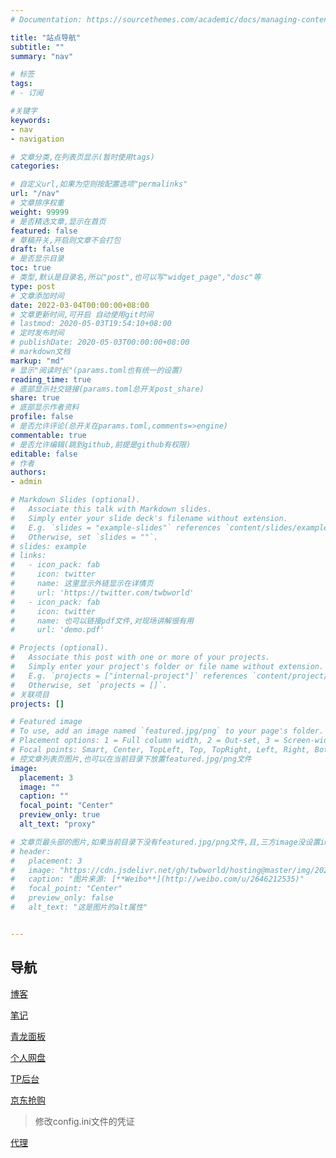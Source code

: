 ```yaml
---
# Documentation: https://sourcethemes.com/academic/docs/managing-content/

title: "站点导航"
subtitle: ""
summary: "nav"

# 标签
tags:
# - 订阅

#关键字
keywords:
- nav
- navigation

# 文章分类,在列表页显示(暂时使用tags)
categories:

# 自定义url,如果为空则按配置选项"permalinks"
url: "/nav"
# 文章排序权重
weight: 99999
# 是否精选文章,显示在首页
featured: false
# 草稿开关,开启则文章不会打包
draft: false
# 是否显示目录
toc: true
# 类型,默认是目录名,所以"post",也可以写"widget_page","dosc"等
type: post
# 文章添加时间
date: 2022-03-04T00:00:00+08:00
# 文章更新时间,可开启 自动使用git时间
# lastmod: 2020-05-03T19:54:10+08:00
# 定时发布时间
# publishDate: 2020-05-03T00:00:00+08:00
# markdown文档
markup: "md"
# 显示"阅读时长"(params.toml也有统一的设置)
reading_time: true
# 底部显示社交链接(params.toml总开关post_share)
share: true
# 底部显示作者资料
profile: false
# 是否允许评论(总开关在params.toml,comments=>engine)
commentable: true
# 是否允许编辑(跳到github,前提是github有权限)
editable: false
# 作者
authors:
- admin

# Markdown Slides (optional).
#   Associate this talk with Markdown slides.
#   Simply enter your slide deck's filename without extension.
#   E.g. `slides = "example-slides"` references `content/slides/example-slides.md`.
#   Otherwise, set `slides = ""`.
# slides: example
# links:
#   - icon_pack: fab
#     icon: twitter
#     name: 这里显示外链显示在详情页
#     url: 'https://twitter.com/twbworld'
#   - icon_pack: fab
#     icon: twitter
#     name: 也可以链接pdf文件,对现场讲解很有用
#     url: 'demo.pdf'

# Projects (optional).
#   Associate this post with one or more of your projects.
#   Simply enter your project's folder or file name without extension.
#   E.g. `projects = ["internal-project"]` references `content/project/deep-learning/index.md`.
#   Otherwise, set `projects = []`.
# 关联项目
projects: []

# Featured image
# To use, add an image named `featured.jpg/png` to your page's folder.
# Placement options: 1 = Full column width, 2 = Out-set, 3 = Screen-width
# Focal points: Smart, Center, TopLeft, Top, TopRight, Left, Right, BottomLeft, Bottom, BottomRight.
# 控文章列表页图片,也可以在当前目录下放置featured.jpg/png文件
image:
  placement: 3
  image: ""
  caption: ""
  focal_point: "Center"
  preview_only: true
  alt_text: "proxy"

# 文章页最头部的图片,如果当前目录下没有featured.jpg/png文件,且,三方image没设置image,则列表页也会显示这图片(image如设置了image,此处无效)
# header:
#   placement: 3
#   image: "https://cdn.jsdelivr.net/gh/twbworld/hosting@master/img/20200503220558.jpg"
#   caption: "图片来源: [**Weibo**](http://weibo.com/u/2646212535)"
#   focal_point: "Center"
#   preview_only: false
#   alt_text: "这是图片的alt属性"


---
```







## 导航

<a href="https://twbhub.com/" target="_blank" style="">博客</a>

<a href="https://twbhub.com/note" target="_blank" style="">笔记</a>

<a href="https://ql.twbhub.com/" target="_blank" style="">青龙面板</a>

<a href="https://oneindex.twbhub.com/" target="_blank" style="">个人网盘</a>

<a href="https://admin.twbhub.com/" target="_blank" style="">TP后台</a>

<a href="https://jd.twbhub.com/" target="_blank" style="">京东抢购</a>

> 修改config.ini文件的凭证


<a href="https://twbhub.com/proxy/" target="_blank" style="">代理</a>
